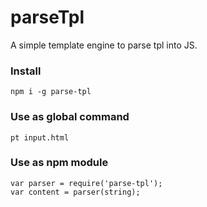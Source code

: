 # parseTpl
A simple template engine to parse tpl into JS.

### Install
```
npm i -g parse-tpl
```

### Use as global command
```
pt input.html
```

### Use as npm module
```
var parser = require('parse-tpl');
var content = parser(string);
```